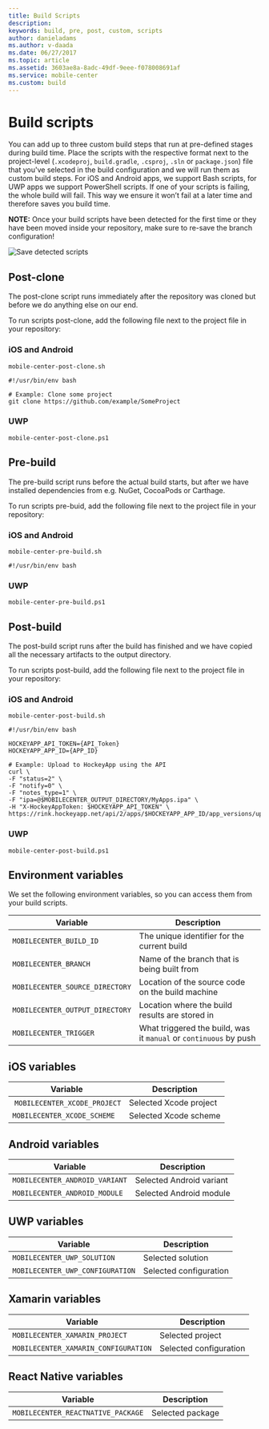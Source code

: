 ```yaml
---
title: Build Scripts
description: 
keywords: build, pre, post, custom, scripts
author: danieladams
ms.author: v-daada
ms.date: 06/27/2017
ms.topic: article
ms.assetid: 3603ae8a-8adc-49df-9eee-f078008691af
ms.service: mobile-center
ms.custom: build
---
```


# Build scripts
You can add up to three custom build steps that run at pre-defined stages during build time. Place the scripts with the respective format next to the project-level (`.xcodeproj`, `build.gradle`, `.csproj`, `.sln` or `package.json`) file that you've selected in the build configuration and we will run them as custom build steps. For iOS and Android apps, we support Bash scripts, for UWP apps we support PowerShell scripts. If one of your scripts is failing, the whole build will fail. This way we ensure it won’t fail at a later time and therefore saves you build time.

**NOTE:** Once your build scripts have been detected for the first time or they have been moved inside your repository, make sure to re-save the branch configuration!

![Save detected scripts][build-scripts-detected]

## Post-clone
The post-clone script runs immediately after the repository was cloned but before we do anything else on our end.

To run scripts post-clone, add the following file next to the project file in your repository:

### iOS and Android
`mobile-center-post-clone.sh`

```
#!/usr/bin/env bash

# Example: Clone some project
git clone https://github.com/example/SomeProject

```

### UWP
`mobile-center-post-clone.ps1`

## Pre-build
The pre-build script runs before the actual build starts, but after we have installed dependencies from e.g. NuGet, CocoaPods or Carthage.

To run scripts pre-buid, add the following file next to the project file in your repository:

### iOS and Android
`mobile-center-pre-build.sh`

```
#!/usr/bin/env bash
```

### UWP
`mobile-center-pre-build.ps1`

## Post-build
The post-build script runs after the build has finished and we have copied all the necessary artifacts to the output directory.

To run scripts post-build, add the following file next to the project file in your repository:

### iOS and Android
`mobile-center-post-build.sh`

```
#!/usr/bin/env bash

HOCKEYAPP_API_TOKEN={API_Token}
HOCKEYAPP_APP_ID={APP_ID}

# Example: Upload to HockeyApp using the API
curl \
-F "status=2" \
-F "notify=0" \
-F "notes_type=1" \
-F "ipa=@$MOBILECENTER_OUTPUT_DIRECTORY/MyApps.ipa" \
-H "X-HockeyAppToken: $HOCKEYAPP_API_TOKEN" \
https://rink.hockeyapp.net/api/2/apps/$HOCKEYAPP_APP_ID/app_versions/upload

```

### UWP
`mobile-center-post-build.ps1`

## Environment variables
We set the following environment variables, so you can access them from your build scripts.

| Variable | Description |
| --------------------------------- | --- |
| `MOBILECENTER_BUILD_ID` | The unique identifier for the current build |
| `MOBILECENTER_BRANCH` | Name of the branch that is being built from |
| `MOBILECENTER_SOURCE_DIRECTORY` | Location of the source code on the build machine |
| `MOBILECENTER_OUTPUT_DIRECTORY` | Location where the build results are stored in |
| `MOBILECENTER_TRIGGER` | What triggered the build, was it `manual` or `continuous` by push |

## iOS variables

| Variable | Description |
| --------------------------------- | --- |
| `MOBILECENTER_XCODE_PROJECT` | Selected Xcode project |
| `MOBILECENTER_XCODE_SCHEME` | Selected Xcode scheme |

## Android variables

| Variable | Description |
| --------------------------------- | --- |
| `MOBILECENTER_ANDROID_VARIANT` | Selected Android variant |
| `MOBILECENTER_ANDROID_MODULE` | Selected Android module |

## UWP variables

| Variable | Description |
| --------------------------------- | --- |
| `MOBILECENTER_UWP_SOLUTION` | Selected solution |
| `MOBILECENTER_UWP_CONFIGURATION` | Selected configuration |

## Xamarin variables

| Variable | Description |
| --------------------------------- | --- |
| `MOBILECENTER_XAMARIN_PROJECT` | Selected project|
| `MOBILECENTER_XAMARIN_CONFIGURATION` | Selected configuration|

## React Native variables

| Variable | Description |
| --------------------------------- | --- |
| `MOBILECENTER_REACTNATIVE_PACKAGE` | Selected package|


[build-scripts-detected]: ~/build/custom/scripts/images/build-scripts-detected.png "Build configuration shows detected build scripts"